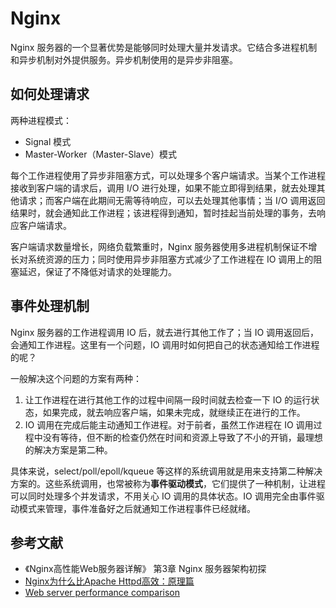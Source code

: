 # Nginx

Nginx 服务器的一个显著优势是能够同时处理大量并发请求。它结合多进程机制和异步机制对外提供服务。异步机制使用的是异步非阻塞。

## 如何处理请求

两种进程模式：

- Signal 模式
- Master-Worker（Master-Slave）模式

每个工作进程使用了异步非阻塞方式，可以处理多个客户端请求。当某个工作进程接收到客户端的请求后，调用 I/O 进行处理，如果不能立即得到结果，就去处理其他请求；而客户端在此期间无需等待响应，可以去处理其他事情；当 I/O 调用返回结果时，就会通知此工作进程；该进程得到通知，暂时挂起当前处理的事务，去响应客户端请求。

客户端请求数量增长，网络负载繁重时，Nginx 服务器使用多进程机制保证不增长对系统资源的压力；同时使用异步非阻塞方式减少了工作进程在 IO 调用上的阻塞延迟，保证了不降低对请求的处理能力。

## 事件处理机制

Nginx 服务器的工作进程调用 IO 后，就去进行其他工作了；当 IO 调用返回后，会通知工作进程。这里有一个问题，IO 调用时如何把自己的状态通知给工作进程的呢？

一般解决这个问题的方案有两种：

1. 让工作进程在进行其他工作的过程中间隔一段时间就去检查一下 IO 的运行状态，如果完成，就去响应客户端，如果未完成，就继续正在进行的工作。
2. IO 调用在完成后能主动通知工作进程。对于前者，虽然工作进程在 IO 调用过程中没有等待，但不断的检查仍然在时间和资源上导致了不小的开销，最理想的解决方案是第二种。

具体来说，select/poll/epoll/kqueue 等这样的系统调用就是用来支持第二种解决方案的。这些系统调用，也常被称为**事件驱动模式**，它们提供了一种机制，让进程可以同时处理多个并发请求，不用关心 IO 调用的具体状态。IO 调用完全由事件驱动模式来管理，事件准备好之后就通知工作进程事件已经就绪。

## 参考文献

- 《Nginx高性能Web服务器详解》 第3章 Nginx 服务器架构初探
- [Nginx为什么比Apache Httpd高效：原理篇](http://www.toxingwang.com/linux-unix/linux-basic/1712.html)
- [Web server performance comparison](https://help.dreamhost.com/hc/en-us/articles/215945987-Web-server-performance-comparison)


